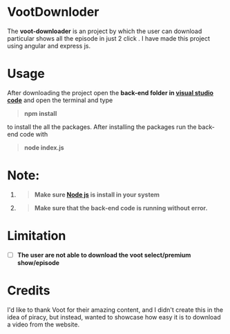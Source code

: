 

# VootDownloder

The **voot-downloader** is an project by which the user can download particular shows all the episode in just 2 click . I have made this project using
angular and express js.


# Usage

After downloading the project open the **back-end folder in [visual studio code](https://code.visualstudio.com/)** and open the terminal and type 

> **npm install**

 to install the all the packages. After installing the packages run the back-end code with 

> **node index.js**

# Note:

 1. > **Make sure [Node js](https://nodejs.org/en/) is install in your system**
 2. >**Make sure that the back-end code is running without error.**

# Limitation

 - [ ] **The user are not able to download the voot select/premium show/episode**
 
# Credits
I'd like to thank Voot for their amazing content, and I didn't create this in the idea of piracy, but instead, wanted to showcase how easy it is to download a video from the website.


